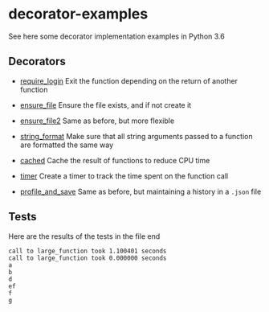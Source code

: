 # decorator-examples

See here some decorator implementation examples in Python 3.6

## Decorators

- [require_login](https://github.com/AndreMicheletti/decorator-examples/blob/master/decorator_examples.py#L10)
Exit the function depending on the return of another function

- [ensure_file](https://github.com/AndreMicheletti/decorator-examples/blob/master/decorator_examples.py#L21)
Ensure the file exists, and if not create it

- [ensure_file2](https://github.com/AndreMicheletti/decorator-examples/blob/master/decorator_examples.py#L33)
Same as before, but more flexible

- [string_format](https://github.com/AndreMicheletti/decorator-examples/blob/master/decorator_examples.py#L47)
Make sure that all string arguments passed to a function are formatted the same way

- [cached](https://github.com/AndreMicheletti/decorator-examples/blob/master/decorator_examples.py#L70)
Cache the result of functions to reduce CPU time

- [timer](https://github.com/AndreMicheletti/decorator-examples/blob/master/decorator_examples.py#L91)
Create a timer to track the time spent on the function call

- [profile_and_save](https://github.com/AndreMicheletti/decorator-examples/blob/master/decorator_examples.py#L105)
Same as before, but maintaining a history in a `.json` file

## Tests

Here are the results of the tests in the file end

```
call to large_function took 1.100401 seconds
call to large_function took 0.000000 seconds
a
b
d
ef
f
g

```